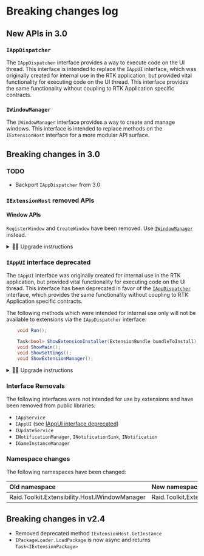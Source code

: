 # Breaking changes log

## New APIs in 3.0

### `IAppDispatcher`

The `IAppDispatcher` interface provides a way to execute code on the UI thread.  This interface is intended to replace the `IAppUI` interface, which was originally created for internal use in the RTK application, but provided vital functionality for executing code on the UI thread.  This interface provides the same functionality without coupling to RTK Application specific contracts.

### `IWindowManager`

The `IWindowManager` interface provides a way to create and manage windows.  This interface is intended to replace methods on the `IExtensionHost` interface for a more modular API surface.

## Breaking changes in 3.0

### TODO

* Backport `IAppDispatcher` from 3.0

### `IExtensionHost` removed APIs

#### Window APIs

`RegisterWindow` and `CreateWindow` have been removed.
Use [`IWindowManager`](#iwindowmanager) instead.

<details>
<summary>👩‍💻 Upgrade instructions</summary>

##### Before

```cs
class MyExtension : ExtensionPackage
{
    public override void OnActivate(IExtensionHost host)
    {
        host.RegisterWindow<MyWindow>(new WindowOptions() { /*...*/ });
        host.CreateWindow<MyWindow>();
    }
}
```

##### After

```cs
class MyExtension : ExtensionPackage
{
    private readonly IWindowManager WindowManager;
    public MyExtension(IWindowManager windowManager)
    {
        WindowManager = windowManager;
    }
    public override void OnActivate(IExtensionHost _unused_)
    {
        WindowManager.RegisterWindow<MyWindow>(new WindowOptions() { /*...*/ });
        host.CreateWindow<MyWindow>();
    }
}
```

</details>

### `IAppUI` interface deprecated

The `IAppUI` interface was originally created for internal use in the RTK application, but provided vital functionality for executing code on the UI thread.  This interface has been deprecated in favor of the [`IAppDispatcher`](#iappdispatcher) interface, which provides the same functionality without coupling to RTK Application specific contracts.

The following methods which were intended for internal use only will not be available to extensions via the `IAppDispatcher` interface:

```cs
    void Run();

    Task<bool> ShowExtensionInstaller(ExtensionBundle bundleToInstall);
    void ShowMain();
    void ShowSettings();
    void ShowExtensionManager();
```

<details>
<summary>👩‍💻 Upgrade instructions</summary>

To update code that is using `IAppUI`, you can simply do a find/replace of `IAppUI` with `IAppDispatcher` (and update your variable names accordingly.)

</details>

### Interface Removals

The following interfaces were not intended for use by extensions and have been removed from public libraries:

* `IAppService`
* `IAppUI` (see [IAppUI interface deprecated](#iappui-interface-deprecated))
* `IUpdateService`
* `INotificationManager`, `INotificationSink`, `INotification`
* `IGameInstanceManager`

### Namespace changes

The following namespaces have been changed:

| Old namespace | New namespace |
|:--------------|:--------------|
|Raid.Toolkit.Extensibility.Host.IWindowManager | Raid.Toolkit.Extensibility.IWindowManager |

## Breaking changes in v2.4

* Removed deprecated method `IExtensionHost.GetInstance`
* `IPackageLoader.LoadPackage` is now async and returns `Task<IExtensionPackage>`
